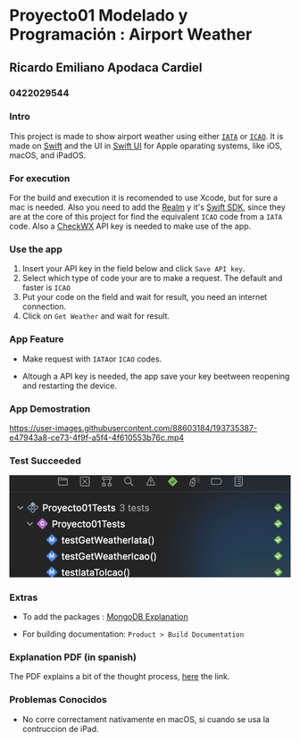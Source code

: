 # Proyecto01 Modelado y Programación : Airport Weather

## Ricardo Emiliano Apodaca Cardiel 
### 0422029544

### Intro

This project is made to show airport weather using either [`IATA`](https://en.wikipedia.org/wiki/IATA_airport_code) or [`ICAO`](https://en.wikipedia.org/wiki/ICAO_airport_code). It is made on [Swift](https://www.swift.org)
and the UI in [Swift UI](https://developer.apple.com/xcode/swiftui/)
for Apple oparating systems, like iOS, macOS, and iPadOS.

### For execution

For the build and execution it is recomended to use Xcode, but for sure a mac is needed. Also you need to add the [Realm](https://realm.io) y it's 
[Swift SDK](https://www.mongodb.com/docs/realm/sdk/swift/#realm-swift-sdk),
since they are at the core of this project for find the equivalent `ICAO` code from a `IATA` code. Also a [CheckWX](https://www.checkwxapi.com) API key is needed to make use of the app.

### Use the app

1. Insert your API key in the field below and click `Save API key`.
2. Select which type of code your are to make a request. The default and faster is `ICAO`
3. Put your code on the field and wait for result, you need an internet connection.
4. Click on `Get Weather` and wait for result.
### App Feature

- Make request with `IATA`or `ICAO` codes.

- Altough a API key is needed, the app save your key beetween reopening and
restarting the device.

### App Demostration


https://user-images.githubusercontent.com/88603184/193735387-e47943a8-ce73-4f9f-a5f4-4f610553b76c.mp4


### Test Succeeded

![Test Succeeded](ReadmeResources/TestSucceeded.png)

### Extras

- To add the packages : [MongoDB Explanation](https://www.mongodb.com/docs/realm/sdk/swift/install/)

- For building documentation: `Product > Build Documentation`

### Explanation PDF (in spanish)

The PDF explains a bit of the thought process, [here](Info/LaTeX/main.pdf) the link.
### Problemas Conocidos

- No corre correctament nativamente en macOS, si cuando se usa la contruccion de iPad.

